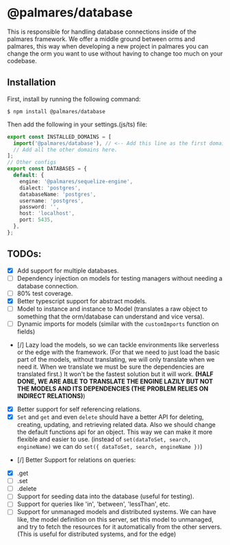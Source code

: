 # @palmares/database
This is responsible for handling database connections inside of the palmares framework.
We offer a middle ground between orms and palmares, this way when developing a new project in palmares
you can change the orm you want to use without having to change too much on your codebase.

## Installation

First, install by running the following command:
```
$ npm install @palmares/database
```

Then add the following in your settings.(js/ts) file:
```ts
export const INSTALLED_DOMAINS = [
  import('@palmares/database'), // <-- Add this line as the first domain.
  // Add all the other domains here.
];
// Other configs
export const DATABASES = {
  default: {
    engine: '@palmares/sequelize-engine',
    dialect: 'postgres',
    databaseName: 'postgres',
    username: 'postgres',
    password: '',
    host: 'localhost',
    port: 5435,
  },
};
```

## TODOs:
 - [X] Add support for multiple databases.
 - [ ] Dependency injection on models for testing managers without needing a database connection.
 - [ ] 80% test coverage.
 - [X] Better typescript support for abstract models.
 - [ ] Model to instance and instance to Model (translates a raw object to something that the orm/database can understand and vice versa).
 - [ ] Dynamic imports for models (similar with the `customImports` function on fields)
 - [/] Lazy load the models, so we can tackle environments like serverless or the edge with the framework. (For that we need to just load the basic part of the models, without translating, we will only translate when we need it. When we translate we must be sure the dependencies are translated first.) It won't be the fastest solution but it will work. __(HALF DONE, WE ARE ABLE TO TRANSLATE THE ENGINE LAZILY BUT NOT THE MODELS AND ITS DEPENDENCIES (THE PROBLEM RELIES ON INDIRECT RELATIONS)__)
 - [X] Better support for self referencing relations.
 - [X] `Set` and `get` and even `delete` should have a better API for deleting, creating, updating, and retrieving related data. Also we should change the default functions api for an object. This way we can make it more flexible and easier to use. (instead of `set(dataToSet, search, engineName)` we can do `set({ dataToSet, search, engineName })`)
 - [/] Better Support for relations on queries:
  - [X] .get
  - [ ] .set
  - [ ] .delete
 - [ ] Support for seeding data into the database (useful for testing).
- [ ] Support for queries like 'in', 'between', 'lessThan', etc.
- [ ] Support for unmanaged models and distributed systems. We can have like, the model definition on this server, set this model to unmanaged, and try to fetch the resources for it
automatically from the other servers. (This is useful for distributed systems, and for the edge)
